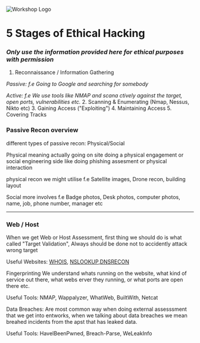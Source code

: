![Workshop Logo](https://cdn.discordapp.com/attachments/1096720092374499338/1196472002207289364/workshop_white.png)

# 5 Stages of Ethical Hacking
### _Only use the information provided here for ethical purposes with permission_

1. Reconnaissance / Information Gathering

_Passive: f.e Going to Google and searching for somebody_

_Active: f.e We use tools like NMAP and scana ctively against the target, open ports, vulnerabilities etc._
2. Scanning & Enumerating (Nmap, Nessus, Nikto etc)
3. Gaining Access ("Exploiting")
4. Maintaining Access
5. Covering Tracks


### Passive Recon overview

different types of passive recon: Physical/Social

Physical meaning actually going on site doing a physical engagement or social engineering side like doing phishing assesment or physical interaction

physical recon we might utilise f.e Satellite images, Drone recon, building layout

Social more involves f.e Badge photos, Desk photos, computer photos, name, job, phone number, manager etc

<hr>

### Web / Host

When we get Web or Host Assessment, first thing we should do is what called "Target Validation", Always should be done not to accidently attack wrong target

Useful Websites: [WHOIS](https://who.is/), [NSLOOKUP](https://www.nslookup.io/),[DNSRECON](https://www.kali.org/tools/dnsrecon/)

Fingerprinting We understand whats running on the website, what kind of service out there, what webs erver they running, or what ports are open there etc. 

Useful Tools: NMAP, Wappalyzer, WhatWeb, BuiltWith, Netcat

Data Breaches: Are most common way when doing external assesssment that we get into entworks, when we talking about data breaches we mean breahed incidents from the apst that has leaked data.

Useful Tools: HaveIBeenPwned, Breach-Parse, WeLeakInfo

